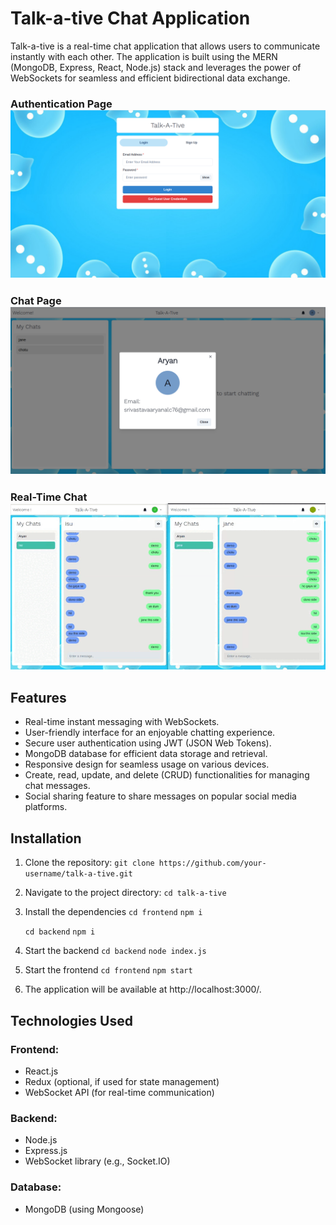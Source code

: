 # Talk-a-tive Chat Application

Talk-a-tive is a real-time chat application that allows users to communicate instantly with each other. The application is built using the MERN (MongoDB, Express, React, Node.js) stack and leverages the power of WebSockets for seamless and efficient bidirectional data exchange.

### Authentication Page![image](./Pasted%20image.png)


### Chat Page ![image](./Pasted%20image%201.png)

### Real-Time Chat ![video](./Screencast%20from%202023-07-25%2021-29-46.gif)
## Features

- Real-time instant messaging with WebSockets.
- User-friendly interface for an enjoyable chatting experience.
- Secure user authentication using JWT (JSON Web Tokens).
- MongoDB database for efficient data storage and retrieval.
- Responsive design for seamless usage on various devices.
- Create, read, update, and delete (CRUD) functionalities for managing chat messages.
- Social sharing feature to share messages on popular social media platforms.

## Installation

1. Clone the repository:
   `git clone https://github.com/your-username/talk-a-tive.git`

2. Navigate to the project directory:
   `cd talk-a-tive`
3. Install the dependencies
   `cd frontend`
   `npm i`
   
   `cd backend`
   `npm i`
4. Start the backend
   `cd backend`
   `node index.js`
5. Start the frontend
   `cd frontend`
   `npm start`
6. The application will be available at http://localhost:3000/.

## Technologies Used

### Frontend:

- React.js
- Redux (optional, if used for state management)
- WebSocket API (for real-time communication)

### Backend:

- Node.js
- Express.js
- WebSocket library (e.g., Socket.IO)

### Database:

- MongoDB (using Mongoose)
